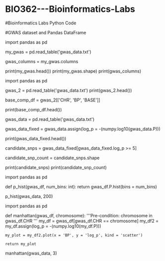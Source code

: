 # BIO362---Bioinformatics-Labs
#Bioinformatics Labs Python Code

#GWAS dataset and Pandas DataFrame

import pandas as pd

my_gwas = pd.read_table('gwas_data.txt')

gwas_columns = my_gwas.columns

print(my_gwas.head())
print(my_gwas.shape)
print(gwas_columns)

import pandas as pd

gwas_2 = pd.read_table('gwas_data.txt')
print(gwas_2.head())

base_comp_df = gwas_2[['CHR', 'BP', 'BASE']]

print(base_comp_df.head())

gwas_data = pd.read_table('gwas_data.txt')

gwas_data_fixed = gwas_data.assign(log_p = -(numpy.log10(gwas_data.P)))


print(gwas_data_fixed.head())

candidate_snps = gwas_data_fixed[gwas_data_fixed.log_p >= 5]

candidate_snp_count = candidate_snps.shape

print(candidate_snps)
print(candidate_snp_count)


import pandas as pd 

def p_hist(gwas_df, num_bins: int):
    return gwas_df.P.hist(bins = num_bins)

p_hist(gwas_data, 200)


import pandas as pd

def manhattan(gwas_df, chromosome):
    '''Pre-condition: chromosome in gwas_df.CHR '''
    my_df = gwas_df[gwas_df.CHR == chromosome]
    my_df2 = my_df.assign(log_p = -(numpy.log10(my_df.P)))
    
    my_plot = my_df2.plot(x = 'BP', y = 'log_p', kind = 'scatter')
    
    return my_plot


manhattan(gwas_data, 3)
